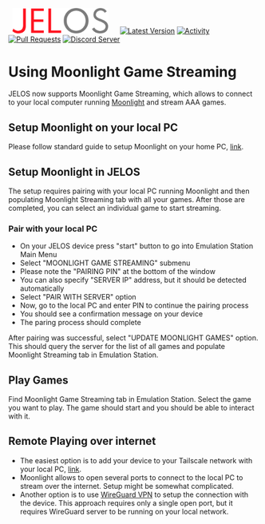 &nbsp;&nbsp;<img src="https://raw.githubusercontent.com/JustEnoughLinuxOS/distribution/dev/distributions/JELOS/logos/jelos-logo.png" width=192>&nbsp;&nbsp;&nbsp;&nbsp;&nbsp;&nbsp;[![Latest Version](https://img.shields.io/github/release/JustEnoughLinuxOS/distribution.svg?color=5998FF&label=latest%20version&style=flat-square)](https://github.com/JustEnoughLinuxOS/distribution/releases/latest) [![Activity](https://img.shields.io/github/commit-activity/m/JustEnoughLinuxOS/distribution?color=5998FF&style=flat-square)](https://github.com/JustEnoughLinuxOS/distribution/commits) [![Pull Requests](https://img.shields.io/github/issues-pr-closed/JustEnoughLinuxOS/distribution?color=5998FF&style=flat-square)](https://github.com/JustEnoughLinuxOS/distribution/pulls) [![Discord Server](https://img.shields.io/discord/948029830325235753?color=5998FF&label=chat&style=flat-square)](https://discord.gg/seTxckZjJy)
#

# Using Moonlight Game Streaming

JELOS now supports Moonlight Game Streaming, which allows to connect to your local computer running [Moonlight](https://moonlight-stream.org/) and stream AAA games.

## Setup Moonlight on your local PC
Please follow standard guide to setup Moonlight on your home PC, [link](https://github.com/moonlight-stream/moonlight-docs/wiki/Setup-Guide).

## Setup Moonlight in JELOS
The setup requires pairing with your local PC running Moonlight and then populating Moonlight Streaming tab with all your games. After those are completed, you can select an individual game to start streaming.

### Pair with your local PC
* On your JELOS device press "start" button to go into Emulation Station Main Menu
* Select "MOONLIGHT GAME STREAMING" submenu
* Please note the "PAIRING PIN" at the bottom of the window
* You can also specify "SERVER IP" address, but it should be detected automatically
* Select "PAIR WITH SERVER" option
* Now, go to the local PC and enter PIN to continue the pairing process
* You should see a confirmation message on your device
* The paring process should complete

After pairing was successful, select "UPDATE MOONLIGHT GAMES" option. This should query the server for the list of all games and populate Moonlight Streaming tab in Emulation Station.

## Play Games
Find Moonlight Game Streaming tab in Emulation Station. Select the game you want to play. The game should start and you should be able to interact with it.

## Remote Playing over internet
* The easiest option is to add your device to your Tailscale network with your local PC, [link](https://github.com/JustEnoughLinuxOS/distribution/documentation/SETUP_VPN_TAILSCALE.md).
* Moonlight allows to open several ports to connect to the local PC to stream over the internet. Setup might be somewhat complicated.
* Another option is to use [WireGuard VPN](https://github.com/JustEnoughLinuxOS/distribution/documentation/SETUP_VPN_WIREGUARD.md) to setup the connection with the device. This approach requires only a single open port, but it requires WireGuard server to be running on your local network.
